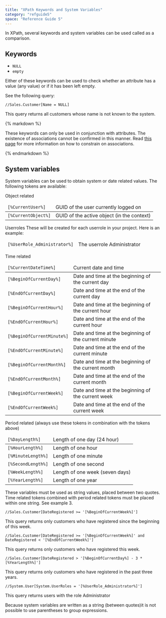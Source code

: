 ```yaml
---
title: "XPath Keywords and System Variables"
category: "refguide5"
space: "Reference Guide 5"
---
```



In XPath, several keywords and system variables can be used called as a comparison.

## Keywords

*   `NULL`
*   `empty`

Either of these keywords can be used to check whether an attribute has a value (any value) or if it has been left empty.

See the following query:

```
//Sales.Customer[Name = NULL]

```

This query returns all customers whose name is not known to the system.

<div class="alert alert-warning">{% markdown %}

These keywords can only be used in conjunction with attributes. The existence of associations cannot be confirmed in this manner. Read [this page](XPath) for more information on how to constrain on associations.

{% endmarkdown %}</div>

## System variables

System variables can be used to obtain system or date related values. The following tokens are available:

Object related

<table><thead><tr><td class="confluenceTd"><code>[%CurrentUser%]</code></td><td class="confluenceTd">GUID of the user currently logged on</td></tr></thead><tbody><tr><td class="confluenceTd"><code>[%CurrentObject%]</code></td><td class="confluenceTd">GUID of the active object (in the context)</td></tr></tbody></table>

Userroles
These will be created for each userrole in your project. Here is an example:

<table><thead><tr><td class="confluenceTd"><code>[%UserRole_Administrator%]</code></td><td class="confluenceTd">The userrole Administrator</td></tr></thead><tbody></tbody></table>

Time related

<table><thead><tr><td class="confluenceTd"><code>[%CurrentDateTime%]</code></td><td class="confluenceTd">Current date and time</td></tr></thead><tbody><tr><td class="confluenceTd"><code>[%BeginOfCurrentDay%]</code></td><td class="confluenceTd">Date and time at the beginning of the current day</td></tr><tr><td class="confluenceTd"><code>[%EndOfCurrentDay%]</code></td><td class="confluenceTd">Date and time at the end of the current day</td></tr><tr><td class="confluenceTd"><code>[%BeginOfCurrentHour%]</code></td><td class="confluenceTd">Date and time at the beginning of the current hour</td></tr><tr><td class="confluenceTd"><code>[%EndOfCurrentHour%]</code></td><td class="confluenceTd">Date and time at the end of the current hour</td></tr><tr><td class="confluenceTd"><code>[%BeginOfCurrentMinute%]</code></td><td class="confluenceTd">Date and time at the beginning of the current minute</td></tr><tr><td class="confluenceTd"><code>[%EndOfCurrentMinute%]</code></td><td class="confluenceTd">Date and time at the end of the current minute</td></tr><tr><td class="confluenceTd"><code>[%BeginOfCurrentMonth%]</code></td><td class="confluenceTd">Date and time at the beginning of the current month</td></tr><tr><td class="confluenceTd"><code>[%EndOfCurrentMonth%]</code></td><td class="confluenceTd">Date and time at the end of the current month</td></tr><tr><td class="confluenceTd"><code>[%BeginOfCurrentWeek%]</code></td><td class="confluenceTd">Date and time at the beginning of the current week</td></tr><tr><td class="confluenceTd"><code>[%EndOfCurrentWeek%]</code></td><td class="confluenceTd">Date and time at the end of the current week</td></tr></tbody></table>

Period related (always use these tokens in combination with the tokens above)

<table><thead><tr><td class="confluenceTd"><code>[%DayLength%]</code></td><td class="confluenceTd">Length of one day (24 hour)</td></tr></thead><tbody><tr><td class="confluenceTd"><code>[%HourLength%]</code></td><td class="confluenceTd">Length of one hour</td></tr><tr><td class="confluenceTd"><code>[%MinuteLength%]</code></td><td class="confluenceTd">Length of one minute</td></tr><tr><td class="confluenceTd"><code>[%SecondLength%]</code></td><td class="confluenceTd">Length of one second</td></tr><tr><td class="confluenceTd"><code>[%WeekLength%]</code></td><td class="confluenceTd">Length of one week (seven days)</td></tr><tr><td class="confluenceTd"><code>[%YearLength%]</code></td><td class="confluenceTd">Length of one year</td></tr></tbody></table>

These variables must be used as string values, placed between two quotes. Time related tokens combined with period related tokens must be placed within one string. See example 3.

```
//Sales.Customer[DateRegistered >= '[%BeginOfCurrentWeek%]']

```

This query returns only customers who have registered since the beginning of this week.

```
//Sales.Customer[DateRegistered >= '[%BeginOfCurrentWeek%]' and DateRegistered < '[%EndOfCurrentWeek%]']

```

This query returns only customers who have registered this week.

```
//Sales.Customer[DateRegistered > '[%BeginOfCurrentDay%] - 3 * [%YearLength%]']

```

This query returns only customers who have registered in the past three years.

```
//System.User[System.UserRoles = '[%UserRole_Administrator%]']

```

This query returns users with the role Administrator

Because system variables are written as a string (between quotes)it is not possible to use parentheses to group expressions.